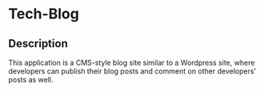 # Tech-Blog

## Description

This application is a CMS-style blog site similar to a Wordpress site, where developers can publish their blog posts and comment on other developers’ posts as well.